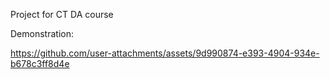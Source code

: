 Project for CT DA course

Demonstration:


https://github.com/user-attachments/assets/9d990874-e393-4904-934e-b678c3ff8d4e

